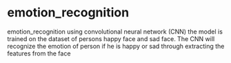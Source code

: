 # emotion_recognition
emotion_recognition using convolutional neural network (CNN) the model is trained on the dataset of persons happy face and sad face. The CNN will recognize the emotion of person if he is happy or sad through extracting the features from the face 

